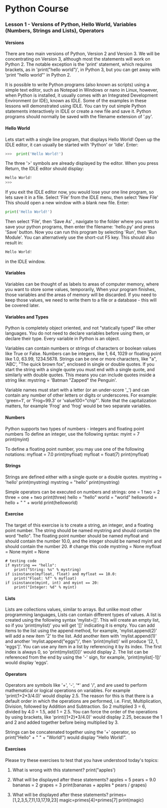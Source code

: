 # Python Course
<h3>Lesson 1 - Versions of Python, Hello World, Variables (Numbers, Strings and Lists), Operators</h3>

<h4>Versions</h4>
There are two main versions of Python, Version 2 and Version 3. We will be concentrating on Version 3, although most the statements will work on Python 2.
The notable exception is the 'print' statement, which requires brackets, as in 'print("hello world")', in Python 3, but you can get away with 'print "hello world"' in Python 2.

It is possible to write Python programs (also known as scripts) using a simple text editor, such as Notepad in Windows or nano in Linux, however, when Python is installed, it usually comes with an Integrated Development Environment (or IDE), known as IDLE. Some of the examples in these lessons will demonstrated  using IDLE. You can try out simple Python statements interactively in IDLE or create a new file and save it. Python programs should normally be saved with the filename extension of '.py'.

<H4>Hello World</H4>
Lets start with a single line program, that displays Hello World!
Open up the IDLE editor, it can usually be started with 'Python' or 'Idle'.
Enter:

```python
>>>  print('Hello World!')
```
The three '>' symbols are already displayed by the editor.
When you press Return, the IDLE editor should display:
```python
Hello World!
>>>
```
If you exit the IDLE editor now, you would lose your one line program, so lets save it in a file.
Select 'File' from the IDLE menu, then select 'New File'
This should open a new window with a blank new file.
Enter:

```python
print('Hello World!')
```
Then select 'File', then 'Save As' , navigate to the folder where you want to save your python programs, then enter the filename: 'hello.py' and press 'Save' button.
Now you can run this program by selecting 'Run', then 'Run Module'. You can alternatively use the short-cut F5 key.
This should also result in:

```python
Hello World!
```
in the IDLE window.

<H4>Variables</H4>
Variables can be thought of as labels to areas of computer memory, where you want to store some values, temporarily, When your program finishes, those variables and the areas of memory will be discarded. If you need to keep those values, we need to write them to a file or a database - this will be covered later.

<H4>Variables and Types</H4>
Python is completely object oriented, and not "statically typed" like other languages.
You do not need to declare variables before using them, or declare their type. Every variable in Python is an object.

Variables can contain numbers or strings of characters or boolean values like True or False.
Numbers can be integers, like 1, 64, 1029 or floating point like 1.0, 63.99, 1234.5678.
Strings can be one or more characters, like "a", 'ABC', "The quick brown fox", enclosed in single or double quotes. If you start the string with a single quote you must end with a single quote, and similarly with double quotes. This means you can include quotes inside a string like: mystring = 'Batman "Zapped" the Penguin'.

Variable names must start with a letter (or an under-score '_') and can contain any number of other letters or digits or underscores.
For example: 'green=1', or 'Frog=99.3' or 'value100="chip"'. Note that the capitalization matters, for example 'Frog' and 'frog' would be two separate variables.

<H4>Numbers</H4>
Python supports two types of numbers - integers and floating point numbers
To define an integer, use the following syntax:
    myint = 7
    print(myint)
    
To define a floating point number, you may use one of the following notations:
    myfloat = 7.0
    print(myfloat)
    myfloat = float(7)
    print(myfloat)

<H4>Strings</H4>
Strings are defined either with a single quote or a double quotes.
    mystring = 'hello'
    print(mystring)
    mystring = "hello"
    print(mystring)

Simple operators can be executed on numbers and strings:
    one = 1
    two = 2
    three = one + two
    print(three)
    hello = "hello"
    world = "world"
    helloworld = hello + " " + world
    print(helloworld)

<H4>Exercise</H4>
The target of this exercise is to create a string, an integer, and a floating point number.
The string should be named mystring and should contain the word "hello".
The floating point number should be named myfloat and should contain the number 10.0, and the integer should be named myint and should contain the number 20.
    # change this code
    mystring = None
    myfloat = None
    myint = None

    # testing code
    if mystring == "hello":
        print("String: %s" % mystring)
    if isinstance(myfloat, float) and myfloat == 10.0:
        print("Float: %f" % myfloat)
    if isinstance(myint, int) and myint == 20:
        print("Integer: %d" % myint)

<H4>Lists</H4>
Lists are collections values, similar to arrays. But unlike most other programming languages, Lists can contain different types of values.
A list is created using the following syntax 'mylist=[]'. This will create an empty list, so if you 'print(mylist)' you will get '[]' indicating it is empty.
You can add items to the list using the append method, for example, 'mylist.append(2)' will add a new item '2' to the list. Add another item with 'mylist.append(1)' and another 'mylist.append("eggs")', then 'print(mylist)' will produce '[2, 1, 'eggs']'.
You can use any item in a list by referencing it by its index. The first index is always 0, so 'print(mylist[0])' would display 2.
The list can be referenced from the end by using the '-' sign, for example, 'print(mylist[-1])' would display 'eggs'.

<H4>Operators</H4>
Operators are symbols like '+', '-', '*' and '/', and are used to perform mathematical or logical operations on variables.
For example 'print(1+2*3/4.0)' would display 2.5. The reason for this is that there is a default order in which the operations are performed, i.e. First, Multiplication, Division, followed by Addition and Subtraction. So 2 multiplied 3 = 6, divided by 4.0 = 1.5, add 1 = 2.5.
You can force the order of the operations by using brackets, like 'print((1+2)*3/4.0)' would display 2.25, because the 1 and 2 and added together before being multiplied by 3.

Strings can be concatenated together using the '+' operator, so print("Hello" + " " + "World!") would display "Hello World!".

<H4>Exercises</H4>
Please try these exercises to test that you have understood today's topics:

1. What is wrong with this statement?     print("apples')

2. What will be displayed after these statements?
        apples = 5
        pears = 9.0
        bananas = 2
        grapes = 3
        print(bananas + apples * pears / grapes)

3. What will be displayed after these statements?
        primes=[1,2,3,5,7,11,13,17,19,23]
        magic=primes[4]+primes[7]
        print(magic)
